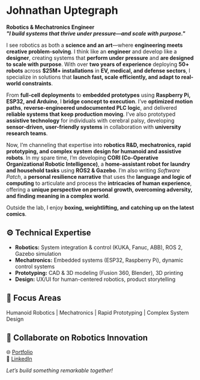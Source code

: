 # **Johnathan Uptegraph**
**Robotics & Mechatronics Engineer**  
***"I build systems that thrive under pressure—and scale with purpose."***

I see robotics as both a **science and an art**—where **engineering meets creative problem-solving**. I think like an **engineer** and develop like a **designer**, creating systems that **perform under pressure** and **are designed to scale with purpose**. With over **two years of experience** deploying **50+ robots** across **$25M+ installations** in **EV, medical, and defense sectors**, I specialize in solutions that **launch fast, scale efficiently, and adapt to real-world constraints**.

From **full-cell deployments** to **embedded prototypes** using **Raspberry Pi, ESP32, and Arduino**, I **bridge concept to execution**. I’ve **optimized motion paths**, **reverse-engineered undocumented PLC logic**, and delivered **reliable systems that keep production moving**. I’ve also prototyped **assistive technology** for individuals with cerebral palsy, developing **sensor-driven, user-friendly systems** in collaboration with **university research teams**.

Now, I’m channeling that expertise into **robotics R&D, mechatronics, rapid prototyping, and complex system design for humanoid and assistive robots**. In my spare time, I’m developing **CORI (Co-Operative Organizational Robotic Intelligence)**, a **home-assistant robot for laundry and household tasks** using **ROS2 & Gazebo**. I’m also writing *Software Patch*, a **personal resilience narrative** that uses the **language and logic of computing** to articulate and process the **intricacies of human experience**, offering a **unique perspective on personal growth, overcoming adversity, and finding meaning in a complex world**.

Outside the lab, I enjoy **boxing, weightlifting, and catching up on the latest comics**.

## ⚙️ Technical Expertise
- **Robotics:** System integration & control (KUKA, Fanuc, ABB), ROS 2, Gazebo simulation  
- **Mechatronics:** Embedded systems (ESP32, Raspberry Pi), dynamic control systems  
- **Prototyping:** CAD & 3D modeling (Fusion 360, Blender), 3D printing  
- **Design:** UX/UI for human-centered robotics, product storytelling

## 🎯 Focus Areas
Humanoid Robotics | Mechatronics | Rapid Prototyping | Complex System Design

## 🔗 Collaborate on Robotics Innovation
🌐 [Portfolio](https://juptegraph.dev)  
💼 [LinkedIn](https://www.linkedin.com/in/johnathan-uptegraph-270576191)  

*Let’s build something remarkable together!*
